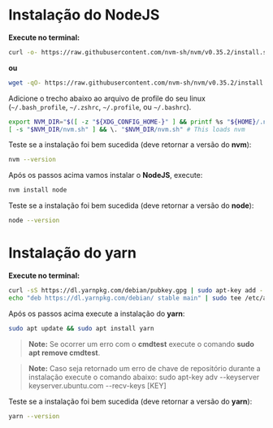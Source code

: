 # Instalação do **NodeJS**
**Execute no terminal:**
```sh
curl -o- https://raw.githubusercontent.com/nvm-sh/nvm/v0.35.2/install.sh | bash
```
**ou**
```sh
wget -qO- https://raw.githubusercontent.com/nvm-sh/nvm/v0.35.2/install.sh | bash
```

Adicione o trecho abaixo ao arquivo de profile do seu linux (`~/.bash_profile`, `~/.zshrc`, `~/.profile`, ou `~/.bashrc`).

<a id="profile_snippet"></a>
```sh
export NVM_DIR="$([ -z "${XDG_CONFIG_HOME-}" ] && printf %s "${HOME}/.nvm" || printf %s "${XDG_CONFIG_HOME}/nvm")"
[ -s "$NVM_DIR/nvm.sh" ] && \. "$NVM_DIR/nvm.sh" # This loads nvm
```

Teste se a instalação foi bem sucedida (deve retornar a versão do **nvm**):
```sh
nvm --version
```

Após os passos acima vamos instalar o **NodeJS**, execute:
```sh
nvm install node
```

Teste se a instalação foi bem sucedida (deve retornar a versão do **node**):
```sh
node --version
```

# Instalação do **yarn**

**Execute no terminal:**

```sh
curl -sS https://dl.yarnpkg.com/debian/pubkey.gpg | sudo apt-key add -
echo "deb https://dl.yarnpkg.com/debian/ stable main" | sudo tee /etc/apt/sources.list.d/yarn.list
```

Após os passos acima execute a instalação do **yarn**:
```sh
sudo apt update && sudo apt install yarn
```
> **Note:**
> Se ocorrer um erro com o **cmdtest** execute o comando **sudo apt remove cmdtest**.

> **Note:**
> Caso seja retornado um erro de chave de repositório durante a instalação 
execute o comando abaixo:
> sudo apt-key adv --keyserver keyserver.ubuntu.com --recv-keys [KEY]

Teste se a instalação foi bem sucedida (deve retornar a versão do **yarn**):
```sh
yarn --version
```